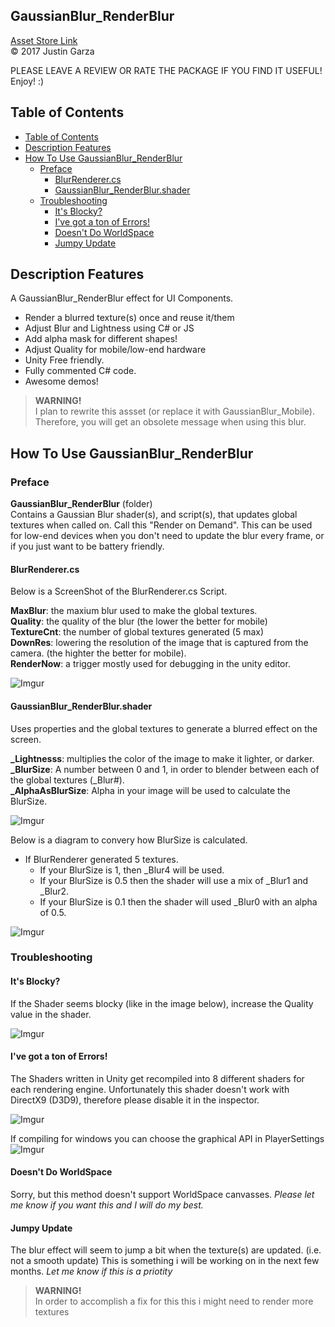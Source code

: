 GaussianBlur_RenderBlur
-------------------------------------
[Asset Store Link](http://u3d.as/yJk)  
© 2017 Justin Garza

PLEASE LEAVE A REVIEW OR RATE THE PACKAGE IF YOU FIND IT USEFUL!
Enjoy! :)

## Table of Contents

<!-- TOC -->

- [Table of Contents](#table-of-contents)
- [Description Features](#description-features)
- [How To Use GaussianBlur_RenderBlur](#how-to-use-gaussianblur_renderblur)
    - [Preface](#preface)
        - [BlurRenderer.cs](#blurrenderercs)
        - [GaussianBlur_RenderBlur.shader](#gaussianblur_renderblurshader)
    - [Troubleshooting](#troubleshooting)
        - [It's Blocky?](#its-blocky)
        - [I've got a ton of Errors!](#ive-got-a-ton-of-errors)
        - [Doesn't Do WorldSpace](#doesnt-do-worldspace)
        - [Jumpy Update](#jumpy-update)

<!-- /TOC -->


## Description Features

A GaussianBlur_RenderBlur effect for UI Components.

* Render a blurred texture(s) once and reuse it/them
* Adjust Blur and Lightness using C# or JS
* Add alpha mask for different shapes!
* Adjust Quality for mobile/low-end hardware
* Unity Free friendly.
* Fully commented C# code.
* Awesome demos!


>**WARNING!**  
I plan to rewrite this assset (or replace it with GaussianBlur_Mobile).  
Therefore, you will get an obsolete message when using this blur.

## How To Use GaussianBlur_RenderBlur

### Preface

**GaussianBlur_RenderBlur** (folder)  
Contains a Gaussian Blur shader(s), and script(s), that updates global textures when called on.
Call this "Render on Demand". This can be used for low-end devices when you don't need to update the blur every frame, or if you just want to be battery friendly.


#### BlurRenderer.cs

Below is a ScreenShot of the BlurRenderer.cs Script.

**MaxBlur**: the maxium blur used to make the global textures.  
**Quality**: the quality of the blur (the lower the better for mobile)  
**TextureCnt**: the number of global textures generated (5 max)  
**DownRes**: lowering the resolution of the image that is captured from the camera. (the highter the better for mobile).  
**RenderNow**: a trigger mostly used for debugging in the unity editor.  

![Imgur](http://i.imgur.com/QqZl5No.png)

#### GaussianBlur_RenderBlur.shader

Uses properties and the global textures to generate a blurred effect on the screen.

**_Lightnesss**: multiplies the color of the image to make it lighter, or darker.  
**_BlurSize**: A number between 0 and 1, in order to blender between each of the global textures (_Blur#).  
**_AlphaAsBlurSize**: Alpha in your image will be used to calculate the BlurSize.  

![Imgur](http://i.imgur.com/8h4rLRm.png)

Below is a diagram to convery how BlurSize is calculated.

* If BlurRenderer generated 5 textures.
	* If your BlurSize is 1, then _Blur4 will be used.
	* If your BlurSize is 0.5 then the shader will use a mix of _Blur1 and _Blur2.
	* If your BlurSize is 0.1 then the shader will used _Blur0 with an alpha of 0.5.

![Imgur](http://i.imgur.com/Tlrsep0m.png)


### Troubleshooting

#### It's Blocky?  
If the Shader seems blocky (like in the image below), increase the Quality value in the shader.

![Imgur](http://i.imgur.com/5xclyZ4m.png)

#### I've got a ton of Errors!

The Shaders written in Unity get recompiled into 8 different shaders for each rendering engine. Unfortunately  this shader doesn't work with DirectX9 (D3D9), therefore please disable it in the inspector.

![Imgur](http://i.imgur.com/weoBIhh.png)

If compiling for windows you can choose the graphical API in PlayerSettings
![Imgur](http://i.imgur.com/V909vba.png)

#### Doesn't Do WorldSpace

Sorry, but this method doesn't support WorldSpace canvasses.
*Please let me know if you want this and I will do my best.*

#### Jumpy Update

The blur effect will seem to jump a bit when the texture(s) are updated. (i.e. not a smooth update)
This is something i will be working on in the next few months.
*Let me know if this is a priotity*

>**WARNING!**  
In order to accomplish a fix for this this i might need to render more textures